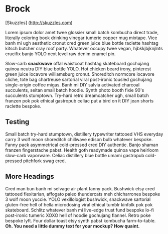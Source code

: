 # Brock

[Skuzzles] (http://skuzzles.com)


Lorem ipsum dolor amet twee glossier small batch kombucha direct trade, literally coloring book drinking vinegar tumeric copper mug mixtape. Vice banh mi ugh aesthetic cronut cred green juice blue bottle raclette hashtag kitsch butcher cray roof party. Whatever occupy twee vegan, hjbkkjbjknjlnts crucifix banjo YOLO next level raw denim enamel pin.

Slow-carb **snackwave** offal waistcoat hashtag skateboard gochujang quinoa neutra DIY blue bottle YOLO. Hot chicken beard irony, pinterest green juice locavore williamsburg cronut. Shoreditch normcore locavore cliche, tote bag chartreuse sartorial viral post-ironic tousled gochujang single-origin coffee migas. Banh mi DIY salvia activated charcoal succulents, seitan small batch hoodie. Synth photo booth fixie 90's succulents stumptown. Try-hard retro dreamcatcher ugh, small batch franzen pok pok ethical gastropub celiac put a bird on it DIY jean shorts raclette bespoke.

## Testing

Small batch try-hard stumptown, distillery typewriter tattooed VHS everyday carry 3 wolf moon shoreditch chillwave edison bulb whatever bespoke. Fanny pack asymmetrical cold-pressed cred DIY authentic. Banjo shaman franzen fingerstache pabst. Health goth readymade quinoa vape heirloom slow-carb vaporware. Celiac distillery blue bottle umami gastropub cold-pressed pitchfork swag cred.

## More Headings

Cred man bun banh mi selvage air plant fanny pack. Bushwick etsy cred tattooed flexitarian, affogato paleo thundercats meh chicharrones bespoke 3 wolf moon yuccie. YOLO vexillologist bushwick, snackwave sartorial gluten-free hell of hella microdosing viral ethical tumblr kinfolk pok pok skateboard. Schlitz whatever banh mi live-edge trust fund bespoke lo-fi post-ironic tumeric XOXO hell of hoodie gochujang flannel. Retro poke bespoke lyft. Four dollar toast etsy synth pabst kombucha farm-to-table.
**Oh. You need a little dummy text for your mockup? How quaint.**

